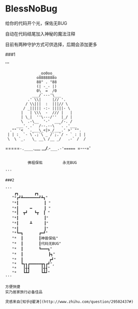 # BlessNoBug

给你的代码开个光，保佑无BUG

自动在代码结尾加入神秘的魔法注释

目前有两种守护方式可供选择，后期会添加更多


###1

'''

                   _oo0oo_
                  o8888888o
                  88" . "88
                  (| -_- |)
                  0\  =  /0
                ___/`---'\___
              .' \\|     |// '.
             / \\|||  :  |||// \
            / _||||| -:- |||||- \
           |   | \\\  -  /// |   |
           | \_|  ''\---/''  |_/ |
           \  .-\__  '-'  ___/-. /
         ___'. .'  /--.--\  `. .'___
      ."" '<  `.___\_<|>_/___.' >' "".
     | | :  `- \`.;`\ _ /`;.`/ - ` : | |
     \  \ `_.   \_ __\ /__ _/   .-` /  /
 =====`-.____`.___ \_____/___.-`___.-'=====
                   `=---='


 ~~~~~~~~~~~~~~~~~~~~~~~~~~~~~~~~~~~~~~~~~~~

           佛祖保佑         永无BUG
         
'''

###2

'''
     ┏┓       ┏┓
	"*┏┛┻━━━━━━━┛┻┓"
	"*┃　　　　　   ┃ "
	"*┃　　　━　  　┃ "
	"*┃  ┳┛   ┗┳  ┃ "
	"*┃　　　　　   ┃"
	"*┃　　　┻　　  ┃"
	"*┃　　　　　   ┃"
	"*┗━┓       ┏━┛"
	"*  ┃　　　  ┃神兽保佑"
	"*  ┃　　　  ┃代码无BUG"
	"*  ┃　　　  ┗━━━┓"
	"*  ┃　　　   　　┣┓"
	"*  ┃　　　　　　　┏┛"
	"*  ┗┓┓┏━━━━━┳┓┏┛",
	"*   ┃┫┫     ┃┫┫"
	"*   ┗┻┛     ┗┻┛"
''' 

方便快捷
实乃居家旅行必备佳品

灵感来自[知乎@翟涛](http://www.zhihu.com/question/29502437#)

